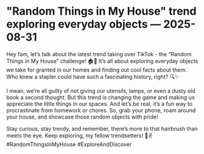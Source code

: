 # "Random Things in My House" trend exploring everyday objects — 2025-08-31

Hey fam, let’s talk about the latest trend taking over TikTok - the “Random Things in My House” challenge! 🏠🤪 It’s all about exploring everyday objects we take for granted in our homes and finding out cool facts about them. Who knew a stapler could have such a fascinating history, right? 🔍✨

I mean, we’re all guilty of not giving our utensils, lamps, or even a dusty old book a second thought. But this trend is changing the game and making us appreciate the little things in our spaces. And let’s be real, it’s a fun way to procrastinate from homework or chores. So, grab your phone, roam around your house, and showcase those random objects with pride!

Stay curious, stay trendy, and remember, there’s more to that hairbrush than meets the eye. Keep exploring, my fellow trendsetters! 🌟✌️ #RandomThingsInMyHouse #ExploreAndDiscover